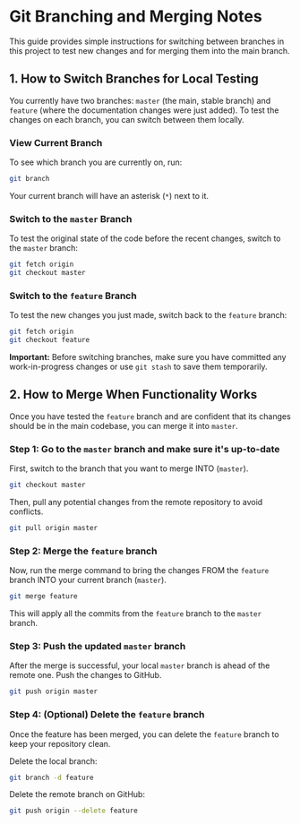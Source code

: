 # Git Branching and Merging Notes

This guide provides simple instructions for switching between branches in this project to test new changes and for merging them into the main branch.

## 1. How to Switch Branches for Local Testing

You currently have two branches: `master` (the main, stable branch) and `feature` (where the documentation changes were just added). To test the changes on each branch, you can switch between them locally.

### View Current Branch
To see which branch you are currently on, run:
```sh
git branch
```
Your current branch will have an asterisk (`*`) next to it.

### Switch to the `master` Branch
To test the original state of the code before the recent changes, switch to the `master` branch:
```sh
git fetch origin
git checkout master
```

### Switch to the `feature` Branch
To test the new changes you just made, switch back to the `feature` branch:
```sh
git fetch origin
git checkout feature
```

**Important:** Before switching branches, make sure you have committed any work-in-progress changes or use `git stash` to save them temporarily.

## 2. How to Merge When Functionality Works

Once you have tested the `feature` branch and are confident that its changes should be in the main codebase, you can merge it into `master`.

### Step 1: Go to the `master` branch and make sure it's up-to-date
First, switch to the branch that you want to merge INTO (`master`).
```sh
git checkout master
```
Then, pull any potential changes from the remote repository to avoid conflicts.
```sh
git pull origin master
```

### Step 2: Merge the `feature` branch
Now, run the merge command to bring the changes FROM the `feature` branch INTO your current branch (`master`).
```sh
git merge feature
```
This will apply all the commits from the `feature` branch to the `master` branch.

### Step 3: Push the updated `master` branch
After the merge is successful, your local `master` branch is ahead of the remote one. Push the changes to GitHub.
```sh
git push origin master
```

### Step 4: (Optional) Delete the `feature` branch
Once the feature has been merged, you can delete the `feature` branch to keep your repository clean.

Delete the local branch:
```sh
git branch -d feature
```
Delete the remote branch on GitHub:
```sh
git push origin --delete feature
```
